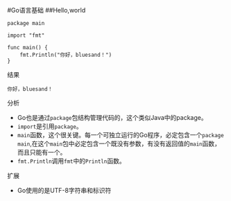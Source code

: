 #Go语言基础
##Hello,world


```
package main

import "fmt"

func main() {
	fmt.Println("你好，bluesand！")
}
```
结果  

```
你好，bluesand！
```

分析  
	
* Go也是通过`package`包结构管理代码的，这个类似Java中的package。
* `import`是引用`package`。
* `main`函数，这个很关键。每一个可独立运行的Go程序，必定包含一个`package main`,在这个`main`包中必定包含一个既没有参数，有没有返回值的`main`函数，而且只能有一个。
* `fmt.Println`调用`fmt`中的`Println`函数。


扩展  

* Go使用的是UTF-8字符串和标识符 